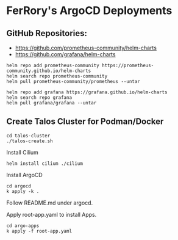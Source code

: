 # FerRory's ArgoCD Deployments

## GitHub Repositories:

* https://github.com/prometheus-community/helm-charts
* https://github.com/grafana/helm-charts

```
helm repo add prometheus-community https://prometheus-community.github.io/helm-charts
helm search repo prometheus-community
helm pull prometheus-community/prometheus --untar

helm repo add grafana https://grafana.github.io/helm-charts
helm search repo grafana
helm pull grafana/grafana --untar
```

## Create Talos Cluster for Podman/Docker

```
cd talos-cluster
./talos-create.sh
```

Install Cilium
```
helm install cilium ./cilium
```

Install ArgoCD
```
cd argocd
k apply -k .
```
Follow README.md under argocd.

Apply root-app.yaml to install Apps.
```
cd argo-apps
k apply -f root-app.yaml
```



